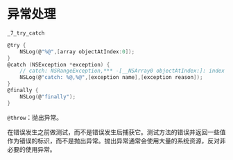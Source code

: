 # 异常处理

`_7_try_catch`

```c
@try {
    NSLog(@"%@",[array objectAtIndex:0]);
}
@catch (NSException *exception) {
    // catch: NSRangeException,*** -[__NSArray0 objectAtIndex:]: index 0 beyond bounds for empty NSArray
    NSLog(@"catch: %@,%@",[exception name],[exception reason]);
}
@finally {
    NSLog(@"finally");
}
```

`@throw`：抛出异常。

在错误发生之前做测试，而不是错误发生后捕获它。测试方法的错误并返回一些值作为错误的标识，而不是抛出异常。抛出异常通常会使用大量的系统资源，反对非必要的使用异常。